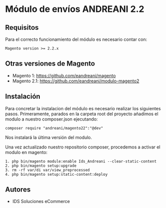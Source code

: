 # Módulo de envíos ANDREANI 2.2

## Requisitos

Para el correcto funcionamiento del módulo es necesario contar con:

```
Magento version >= 2.2.x 
```

## Otras versiones de Magento

  - Magento 1:  https://github.com/eandreani/magento
  - Magento 2.1:  https://github.com/eandreani/modulo-magento2
  
  
## Instalación

Para concretar la instalacion del módulo es necesario realizar los siguientes pasos. Primeramente, parados en la carpeta root del proyecto añadimos el modulo a nuestro composer.json ejecutando:

```
composer require "andreani/magento22":"@dev"
```

Nos instalará la última versión del modulo.

Una vez actualizado nuestro repositorio composer, procedemos a activar el modulo en magento:

```
1. php bin/magento module:enable Ids_Andreani --clear-static-content
2. php bin/magento setup:upgrade
3. rm -rf var/di var/view_preprocessed
4. php bin/magento setup:static-content:deploy
```	

## Autores

* IDS Soluciones eCommerce

